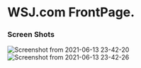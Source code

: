 # WSJ.com FrontPage.

### Screen Shots

![Screenshot from 2021-06-13 23-42-20](https://user-images.githubusercontent.com/61380295/121817784-18a1f400-cca1-11eb-9b6b-3fade375e3a0.png)
![Screenshot from 2021-06-13 23-42-26](https://user-images.githubusercontent.com/61380295/121817795-20619880-cca1-11eb-9f79-6dbd08764fad.png)
